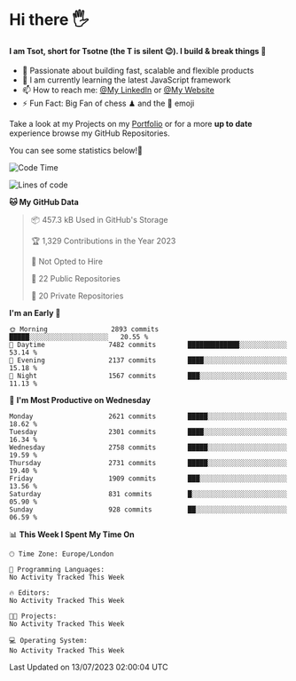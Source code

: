 # Hi there :raised_hand_with_fingers_splayed:
#### I am Tsot, short for Tsotne (the T is silent :wink:). I build & break things :space_invader:
- :telescope: Passionate about building fast, scalable and flexible products
- :seedling: I am currently learning the latest JavaScript framework 
- :mailbox: How to reach me: [@My LinkedIn](https://www.linkedin.com/in/tsotne-gvadzabia/) or [@My Website](https://tsotne.co.uk/contact)
- :zap: Fun Fact: Big Fan of chess ♟ and the 👾 emoji

Take a look at my Projects on my [Portfolio](https://tsotne.co.uk/) or for a more **up to date** experience browse my GitHub Repositories.

You can see some statistics below!:space_invader:
<!--START_SECTION:waka-->
![Code Time](http://img.shields.io/badge/Code%20Time-761%20hrs%202%20mins-blue)

![Lines of code](https://img.shields.io/badge/From%20Hello%20World%20I%27ve%20Written-6.8%20million%20lines%20of%20code-blue)

**🐱 My GitHub Data** 

> 📦 457.3 kB Used in GitHub's Storage 
 > 
> 🏆 1,329 Contributions in the Year 2023
 > 
> 🚫 Not Opted to Hire
 > 
> 📜 22 Public Repositories 
 > 
> 🔑 20 Private Repositories 
 > 
**I'm an Early 🐤** 

```text
🌞 Morning                2893 commits        █████░░░░░░░░░░░░░░░░░░░░   20.55 % 
🌆 Daytime                7482 commits        █████████████░░░░░░░░░░░░   53.14 % 
🌃 Evening                2137 commits        ████░░░░░░░░░░░░░░░░░░░░░   15.18 % 
🌙 Night                  1567 commits        ███░░░░░░░░░░░░░░░░░░░░░░   11.13 % 
```
📅 **I'm Most Productive on Wednesday** 

```text
Monday                   2621 commits        █████░░░░░░░░░░░░░░░░░░░░   18.62 % 
Tuesday                  2301 commits        ████░░░░░░░░░░░░░░░░░░░░░   16.34 % 
Wednesday                2758 commits        █████░░░░░░░░░░░░░░░░░░░░   19.59 % 
Thursday                 2731 commits        █████░░░░░░░░░░░░░░░░░░░░   19.40 % 
Friday                   1909 commits        ███░░░░░░░░░░░░░░░░░░░░░░   13.56 % 
Saturday                 831 commits         █░░░░░░░░░░░░░░░░░░░░░░░░   05.90 % 
Sunday                   928 commits         ██░░░░░░░░░░░░░░░░░░░░░░░   06.59 % 
```


📊 **This Week I Spent My Time On** 

```text
🕑︎ Time Zone: Europe/London

💬 Programming Languages: 
No Activity Tracked This Week

🔥 Editors: 
No Activity Tracked This Week

🐱‍💻 Projects: 
No Activity Tracked This Week

💻 Operating System: 
No Activity Tracked This Week
```


 Last Updated on 13/07/2023 02:00:04 UTC
<!--END_SECTION:waka-->
